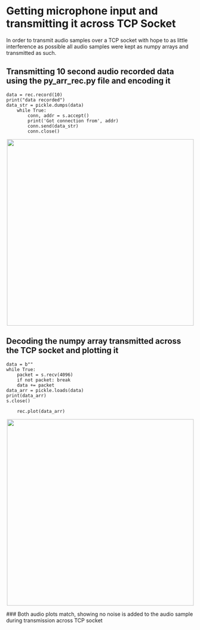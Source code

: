 # Getting microphone input and transmitting it across TCP Socket
In order to transmit audio samples over a TCP socket with hope to as little interference as possible all audio samples were kept as numpy arrays and transmitted as such.
## Transmitting 10 second audio recorded data using the py_arr_rec.py file and encoding it
```
data = rec.record(10)
print("data recorded")
data_str = pickle.dumps(data)
    while True:
        conn, addr = s.accept()
        print('Got connection from', addr)
        conn.send(data_str)
        conn.close()
```
<p align="center">
    <img src = "https://user-images.githubusercontent.com/60630614/111500007-e7ee0500-8719-11eb-8511-145a457213d1.png" width = "500" height = "500">
</p>

## Decoding the numpy array transmitted across the TCP socket and plotting it
```
data = b""
while True:
    packet = s.recv(4096)
    if not packet: break
    data += packet
data_arr = pickle.loads(data)
print(data_arr)
s.close()

    rec.plot(data_arr)
```
<p align="center">
    <img src = "https://user-images.githubusercontent.com/60630614/111499858-c3922880-8719-11eb-9150-20ab3b2a4107.png" width = "500" height = "500">
</p>
### Both audio plots match, showing no noise is added to the audio sample during transmission across TCP socket
